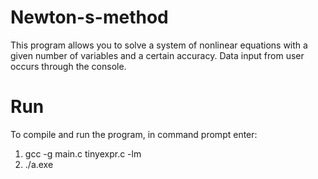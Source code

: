 # Newton-s-method
This program allows you to solve a system of nonlinear equations with a given number of variables and a certain accuracy. Data input from user occurs through the console.

# Run
To compile and run the program, in command prompt enter:

   1) gcc -g main.c tinyexpr.c -lm
   2) ./a.exe
